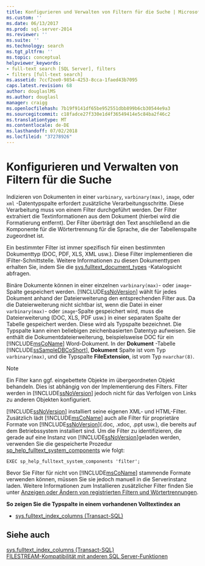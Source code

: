 ```yaml
---
title: Konfigurieren und Verwalten von Filtern für die Suche | Microsoft-Dokumentation
ms.custom: ''
ms.date: 06/13/2017
ms.prod: sql-server-2014
ms.reviewer: ''
ms.suite: ''
ms.technology: search
ms.tgt_pltfrm: ''
ms.topic: conceptual
helpviewer_keywords:
- full-text search [SQL Server], filters
- filters [full-text search]
ms.assetid: 7ccf2ee0-9854-4253-8cca-1faed43b7095
caps.latest.revision: 68
author: douglaslMS
ms.author: douglasl
manager: craigg
ms.openlocfilehash: 7b19f9141df65be952551dbb899b6cb30544e9a3
ms.sourcegitcommit: c18fadce27f330e1d4f36549414e5c84ba2f46c2
ms.translationtype: MT
ms.contentlocale: de-DE
ms.lasthandoff: 07/02/2018
ms.locfileid: "37278926"
---
```

# <a name="configure-and-manage-filters-for-search"></a>Konfigurieren und Verwalten von Filtern für die Suche
  Indizieren von Dokumenten in einer `varbinary`, `varbinary(max)`, `image`, oder `xml` -Datentypspalte erfordert zusätzliche Verarbeitungsschritte. Diese Verarbeitung muss von einem Filter durchgeführt werden. Der Filter extrahiert die Textinformationen aus dem Dokument (hierbei wird die Formatierung entfernt). Der Filter überträgt den Text anschließend an die Komponente für die Wörtertrennung für die Sprache, die der Tabellenspalte zugeordnet ist.  
  
 Ein bestimmter Filter ist immer spezifisch für einen bestimmten Dokumenttyp (DOC, PDF, XLS, XML usw.). Diese Filter implementieren die IFilter-Schnittstelle. Weitere Informationen zu diesen Dokumenttypen erhalten Sie, indem Sie die [sys.fulltext_document_types](/sql/relational-databases/system-catalog-views/sys-fulltext-document-types-transact-sql) -Katalogsicht abfragen.  
  
 Binäre Dokumente können in einer einzelnen `varbinary(max)`- oder `image`-Spalte gespeichert werden. [!INCLUDE[ssNoVersion](../../../includes/ssnoversion-md.md)] wählt für jedes Dokument anhand der Dateierweiterung den entsprechenden Filter aus. Da die Dateierweiterung nicht sichtbar ist, wenn die Datei in einer `varbinary(max)`- oder `image`-Spalte gespeichert wird, muss die Dateierweiterung (DOC, XLS, PDF usw.) in einer separaten Spalte der Tabelle gespeichert werden. Diese wird als Typspalte bezeichnet. Die Typspalte kann einen beliebigen zeichenbasierten Datentyp aufweisen. Sie enthält die Dokumentdateierweiterung, beispielsweise DOC für ein [!INCLUDE[msCoName](../../../includes/msconame-md.md)] Word-Dokument. In der **Dokument** -Tabelle [!INCLUDE[ssSampleDBCoShort](../../includes/sssampledbcoshort-md.md)], **Dokument** Spalte ist vom Typ `varbinary(max)`, und die Typspalte **FileExtension**, ist vom Typ `nvarchar(8)`.  
  
> [!NOTE]  
>  Ein Filter kann ggf. eingebettete Objekte im übergeordneten Objekt behandeln. Dies ist abhängig von der Implementierung des Filters. Filter werden in [!INCLUDE[ssNoVersion](../../../includes/ssnoversion-md.md)] jedoch nicht für das Verfolgen von Links zu anderen Objekten konfiguriert.  
  
 [!INCLUDE[ssNoVersion](../../../includes/ssnoversion-md.md)] installiert seine eigenen XML- und HTML-Filter. Zusätzlich lädt [!INCLUDE[msCoName](../../../includes/msconame-md.md)] auch alle Filter für proprietäre Formate von  [!INCLUDE[ssNoVersion](../../../includes/ssnoversion-md.md)](.doc, .xdoc, .ppt usw.), die bereits auf dem Betriebssystem installiert sind. Um die Filter zu identifizieren, die gerade auf eine Instanz von [!INCLUDE[ssNoVersion](../../../includes/ssnoversion-md.md)]geladen werden, verwenden Sie die gespeicherte Prozedur [sp_help_fulltext_system_components](/sql/relational-databases/system-stored-procedures/sp-help-fulltext-system-components-transact-sql) wie folgt:  
  
```  
EXEC sp_help_fulltext_system_components 'filter';   
```  
  
 Bevor Sie Filter für nicht von [!INCLUDE[msCoName](../../../includes/msconame-md.md)] stammende Formate verwenden können, müssen Sie sie jedoch manuell in die Serverinstanz laden. Weitere Informationen zum Installieren zusätzlicher Filter finden Sie unter [Anzeigen oder Ändern von registrierten Filtern und Wörtertrennungen](view-or-change-registered-filters-and-word-breakers.md).  
  
 **So zeigen Sie die Typspalte in einem vorhandenen Volltextindex an**  
  
-   [sys.fulltext_index_columns &#40;Transact-SQL&#41;](/sql/relational-databases/system-catalog-views/sys-fulltext-index-columns-transact-sql)  
  
## <a name="see-also"></a>Siehe auch  
 [sys.fulltext_index_columns &#40;Transact-SQL&#41;](/sql/relational-databases/system-catalog-views/sys-fulltext-index-columns-transact-sql)   
 [FILESTREAM-Kompatibilität mit anderen SQL Server-Funktionen](../blob/filestream-compatibility-with-other-sql-server-features.md)  
  
  
